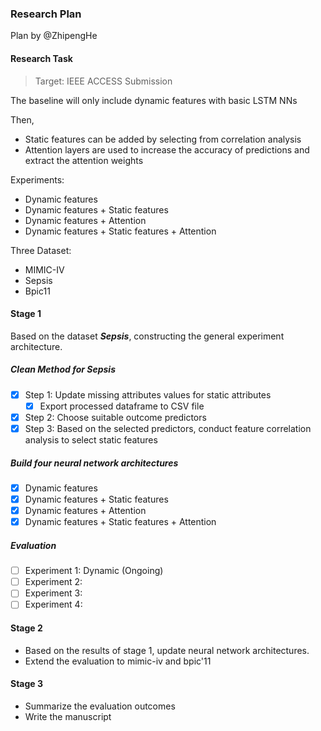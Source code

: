 ### Research Plan

Plan by @ZhipengHe

<!-- Supervised by @ChunOuyang and @CatarinaMoreira -->

#### Research Task

> Target: IEEE ACCESS Submission

The baseline will only include dynamic features with basic LSTM NNs

Then,
- Static features can be added by selecting from correlation analysis 
- Attention layers are used to increase the accuracy of predictions and extract the attention weights

Experiments:

- Dynamic features 
- Dynamic features + Static features
- Dynamic features + Attention
- Dynamic features + Static features + Attention

Three Dataset:

- MIMIC-IV
- Sepsis
- Bpic11

#### Stage 1

Based on the dataset ***Sepsis***, constructing the general experiment architecture.

##### Clean Method for Sepsis

- [x] Step 1: Update missing attributes values for static attributes
    - [x] Export processed dataframe to CSV file
- [x] Step 2: Choose suitable outcome predictors
- [x] Step 3: Based on the selected predictors, conduct feature correlation analysis to select static features

##### Build four neural network architectures

- [x] Dynamic features 
- [x] Dynamic features + Static features
- [x] Dynamic features + Attention
- [x] Dynamic features + Static features + Attention

##### Evaluation

- [ ] Experiment 1: Dynamic (Ongoing)
- [ ] Experiment 2: 
- [ ] Experiment 3: 
- [ ] Experiment 4: 

#### Stage 2

- Based on the results of stage 1, update neural network architectures.
- Extend the evaluation to mimic-iv and bpic'11

#### Stage 3

- Summarize the evaluation outcomes
- Write the manuscript

